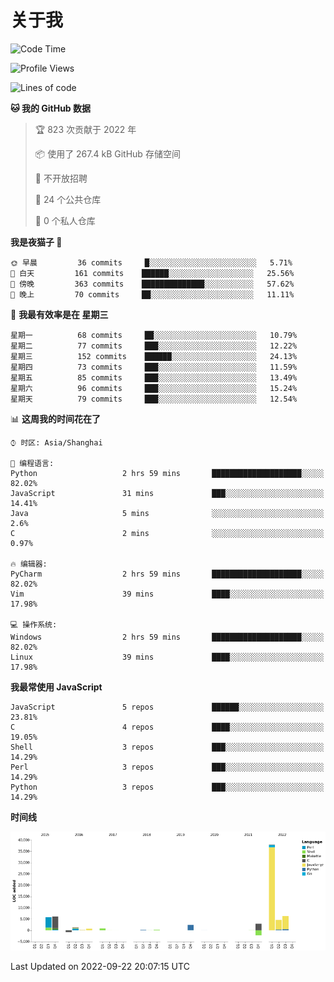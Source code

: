 # 关于我

<!--START_SECTION:waka-->
![Code Time](http://img.shields.io/badge/Code%20Time-643%20hrs%207%20mins-blue)

![Profile Views](http://img.shields.io/badge/%E4%B8%AA%E4%BA%BA%E8%B5%84%E6%96%99%E8%A7%82%E7%9C%8B%E6%AC%A1%E6%95%B0-5-blue)

![Lines of code](https://img.shields.io/badge/%E4%BB%8E%E3%80%8CHello%20World%E3%80%8D%E8%B5%B7%E6%88%91%E5%B7%B2%E7%BB%8F%E5%86%99%E4%BA%86-67%20Thousand%20%E8%A1%8C%E4%BB%A3%E7%A0%81-blue)

**🐱 我的 GitHub 数据** 

> 🏆 823 次贡献于 2022 年
 > 
> 📦  使用了 267.4 kB GitHub 存储空间 
 > 
> 🚫 不开放招聘
 > 
> 📜 24 个公共仓库 
 > 
> 🔑 0 个私人仓库  
 > 
**我是夜猫子 🦉** 

```text
🌞 早晨         36 commits     █░░░░░░░░░░░░░░░░░░░░░░░░   5.71% 
🌆 白天         161 commits    ██████░░░░░░░░░░░░░░░░░░░   25.56% 
🌃 傍晚         363 commits    ██████████████░░░░░░░░░░░   57.62% 
🌙 晚上         70 commits     ██░░░░░░░░░░░░░░░░░░░░░░░   11.11%

```
📅 **我最有效率是在 星期三** 

```text
星期一          68 commits     ██░░░░░░░░░░░░░░░░░░░░░░░   10.79% 
星期二          77 commits     ███░░░░░░░░░░░░░░░░░░░░░░   12.22% 
星期三          152 commits    ██████░░░░░░░░░░░░░░░░░░░   24.13% 
星期四          73 commits     ███░░░░░░░░░░░░░░░░░░░░░░   11.59% 
星期五          85 commits     ███░░░░░░░░░░░░░░░░░░░░░░   13.49% 
星期六          96 commits     ███░░░░░░░░░░░░░░░░░░░░░░   15.24% 
星期天          79 commits     ███░░░░░░░░░░░░░░░░░░░░░░   12.54%

```


📊 **这周我的时间花在了** 

```text
⌚︎ 时区: Asia/Shanghai

💬 编程语言: 
Python                   2 hrs 59 mins       ████████████████████░░░░░   82.02% 
JavaScript               31 mins             ███░░░░░░░░░░░░░░░░░░░░░░   14.41% 
Java                     5 mins              ░░░░░░░░░░░░░░░░░░░░░░░░░   2.6% 
C                        2 mins              ░░░░░░░░░░░░░░░░░░░░░░░░░   0.97%

🔥 编辑器: 
PyCharm                  2 hrs 59 mins       ████████████████████░░░░░   82.02% 
Vim                      39 mins             ████░░░░░░░░░░░░░░░░░░░░░   17.98%

💻 操作系统: 
Windows                  2 hrs 59 mins       ████████████████████░░░░░   82.02% 
Linux                    39 mins             ████░░░░░░░░░░░░░░░░░░░░░   17.98%

```

**我最常使用 JavaScript** 

```text
JavaScript               5 repos             ██████░░░░░░░░░░░░░░░░░░░   23.81% 
C                        4 repos             ████░░░░░░░░░░░░░░░░░░░░░   19.05% 
Shell                    3 repos             ███░░░░░░░░░░░░░░░░░░░░░░   14.29% 
Perl                     3 repos             ███░░░░░░░░░░░░░░░░░░░░░░   14.29% 
Python                   3 repos             ███░░░░░░░░░░░░░░░░░░░░░░   14.29%

```


**时间线**

![Chart not found](https://raw.githubusercontent.com/Arondight/Arondight/master/charts/bar_graph.png) 


 Last Updated on 2022-09-22 20:07:15 UTC
<!--END_SECTION:waka-->
